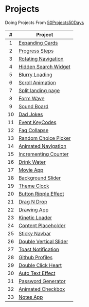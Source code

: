 # Projects

Doing Projects From [50Projects50Days](https://github.com/bradtraversy/50projects50days)

|  #  | Project                                                                  |
| :-: | ------------------------------------------------------------------------ |
|  1  | [Expanding Cards](https://expanding-cards-asd.netlify.app/)              |
|  2  | [Progress Steps](https://progress-steps-asd.netlify.app/)                |
|  3  | [Rotating Navigation](https://rotating-navigation-asd.netlify.app/)      |
|  4  | [Hidden Search Widget](https://hidden-search-widget-asd.netlify.app/)    |
|  5  | [Blurry Loading](https://blurry-loading-asd.netlify.app/)                |
|  6  | [Scroll Animation](https://scroll-animation-asd.netlify.app)             |
|  7  | [Split landing page](https://split-landing-page-asd.netlify.app)         |
|  8  | [Form Wave](https://form-wave-asd.netlify.app)                           |
|  9  | [Sound Board](https://sound-board-asd.netlify.app)                       |
| 10  | [Dad Jokes](https://dad-jokes-asd.netlify.app)                           |
| 11  | [Event KeyCodes](https://event-keycodes-asd.netlify.app)                 |
| 12  | [Faq Collapse](https://faq-collapse-asd.netlify.app)                     |
| 13  | [Random Choice Picker](https://random-choice-picker-asd.netlify.app)     |
| 14  | [Animated Navigation](https://animated-navigation-asd.netlify.app)       |
| 15  | [Incrementing Counter](https://incrementing-counter-asd.netlify.app)     |
| 16  | [Drink Water](https://drink-water-asd.netlify.app)                       |
| 17  | [Movie App](https://movie-app-asd.netlify.app)                           |
| 18  | [Background Slider](https://background-slider-asd.netlify.app)           |
| 19  | [Theme Clock](https://theme-clock-asd.netlify.app)                       |
| 20  | [Button Ripple Effect](https://button-ripple-effect-asd.netlify.app)     |
| 21  | [Drag N Drop](https://drag-n-drop-asd.netlify.app)                       |
| 22  | [Drawing App](https://drawing-app-asd.netlify.app)                       |
| 23  | [Kinetic Loader](https://kinetic-loader-asd.netlify.app)                 |
| 24  | [Content Placeholder](https://content-placeholder-asd.netlify.app)       |
| 25  | [Sticky Navbar](https://sticky-navbar-asd.netlify.app)                   |
| 26  | [Double Vertical Slider](https://double-vertical-slider-asd.netlify.app) |
| 27  | [Toast Notification](https://toast-notification-asd.netlify.app)         |
| 28  | [Github Profiles](https://github-profiles-asd.netlify.app)               |
| 29  | [Double Click Heart](https://double-click-heart-asd.netlify.app)         |
| 30  | [Auto Text Effect](https://auto-text-effect-asd.netlify.app)             |
| 31  | [Password Generator](https://password-generator-asd.netlify.app)         |
| 32  | [Animated Checkbox](https://animated-checkbox-asd.netlify.app)           |
| 33  | [Notes App](https://notes-app-asd.netlify.app)                           |
